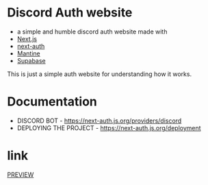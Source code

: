 # Discord Auth website

- a simple and humble discord auth website made with 
- [Next.js](https://nextjs.org/)
- [next-auth](https://next-auth.js.org/)
- [Mantine](https://mantine.dev/)
- [Supabase](https://supabase.com/)

This is just a simple auth website for understanding how it works.

# Documentation
- DISCORD BOT - https://next-auth.js.org/providers/discord
- DEPLOYING THE PROJECT - https://next-auth.js.org/deployment
# link 
 [PREVIEW](https://discordauth-one.vercel.app/)